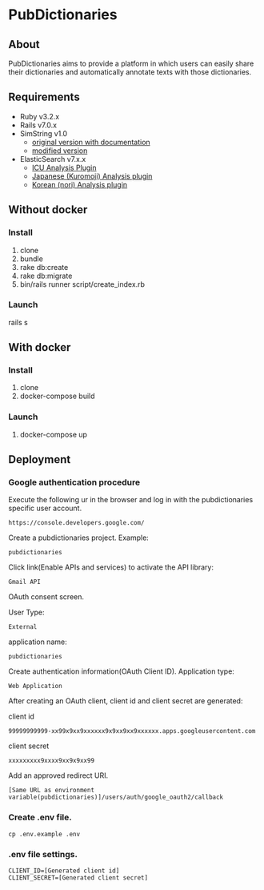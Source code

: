 # PubDictionaries

## About
PubDictionaries aims to provide a platform in which users can easily share their dictionaries and automatically annotate texts with those dictionaries.

## Requirements
* Ruby v3.2.x
* Rails v7.0.x
* SimString v1.0
  * [original version with documentation](http://www.chokkan.org/software/simstring/)
  * [modified version](https://github.com/pubannotation/simstring)
* ElasticSearch v7.x.x
  * [ICU Analysis Plugin](https://www.elastic.co/guide/en/elasticsearch/plugins/current/analysis-icu.html)
  * [Japanese (Kuromoji) Analysis plugin](https://www.elastic.co/guide/en/elasticsearch/plugins/current/analysis-kuromoji.html)
  * [Korean (nori) Analysis plugin](https://www.elastic.co/guide/en/elasticsearch/plugins/current/analysis-nori.html)

## Without docker

### Install
1. clone
1. bundle
1. rake db:create
1. rake db:migrate
1. bin/rails runner script/create_index.rb

### Launch
rails s

## With docker

### Install
1. clone
1. docker-compose build

### Launch
1. docker-compose up

## Deployment

### Google authentication procedure

Execute the following ur in the browser and log in with the pubdictionaries specific user account.
```
https://console.developers.google.com/
```

Create a pubdictionaries project.
Example:
```
pubdictionaries
```

Click link(Enable APIs and services) to activate the API library:
```
Gmail API
```

OAuth consent screen.

User Type:
```
External
```
application name:
```
pubdictionaries
```

Create authentication information(OAuth Client ID).
Application type:
```
Web Application
```
After creating an OAuth client, client id and client secret are generated:

client id
```
99999999999-xx99x9xx9xxxxxx9x9xx9xx9xxxxxx.apps.googleusercontent.com
```
client secret
```
xxxxxxxxx9xxxx9xx9x9xx99
```

Add an approved redirect URI.
```
[Same URL as environment variable(pubdictionaries)]/users/auth/google_oauth2/callback
```

### Create .env file.
```
cp .env.example .env
```

### .env file settings.
```
CLIENT_ID=[Generated client id]
CLIENT_SECRET=[Generated client secret]
```
